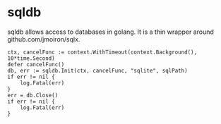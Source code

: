 # sqldb
sqldb allows access to databases in golang.  It is a thin wrapper around github.com/jmoiron/sqlx.

```
ctx, cancelFunc := context.WithTimeout(context.Background(), 10*time.Second)
defer cancelFunc()
db, err := sqldb.Init(ctx, cancelFunc, "sqlite", sqlPath)
if err != nil {
	log.Fatal(err)
}
err = db.Close()
if err != nil {
	log.Fatal(err)
}
```